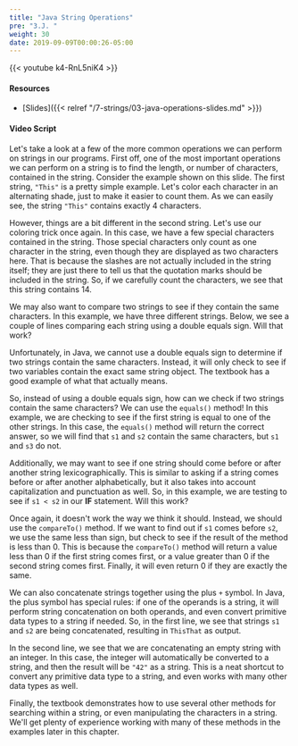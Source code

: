 ```yaml
---
title: "Java String Operations"
pre: "3.J. "
weight: 30
date: 2019-09-09T00:00:26-05:00
---
```


{{< youtube k4-RnL5niK4 >}}

#### Resources

* [Slides]({{< relref "/7-strings/03-java-operations-slides.md" >}})

#### Video Script

Let's take a look at a few of the more common operations we can perform on strings in our programs. First off, one of the most important operations we can perform on a string is to find the length, or number of characters, contained in the string. Consider the example shown on this slide. The first string, `"This"` is a pretty simple example. Let's color each character in an alternating shade, just to make it easier to count them. As we can easily see, the string `"This"` contains exactly 4 characters.

However, things are a bit different in the second string. Let's use our coloring trick once again. In this case, we have a few special characters contained in the string. Those special characters only count as one character in the string, even though they are displayed as two characters here. That is because the slashes are not actually included in the string itself; they are just there to tell us that the quotation marks should be included in the string. So, if we carefully count the characters, we see that this string contains 14.

We may also want to compare two strings to see if they contain the same characters. In this example, we have three different strings. Below, we see a couple of lines comparing each string using a double equals sign. Will that work?

Unfortunately, in Java, we cannot use a double equals sign to determine if two strings contain the same characters. Instead, it will only check to see if two variables contain the exact same string object. The textbook has a good example of what that actually means.

So, instead of using a double equals sign, how can we check if two strings contain the same characters? We can use the `equals()` method! In this example, we are checking to see if the first string is equal to one of the other strings. In this case, the `equals()` method will return the correct answer, so we will find that `s1` and `s2` contain the same characters, but `s1` and `s3` do not.

Additionally, we may want to see if one string should come before or after another string lexicographically. This is similar to asking if a string comes before or after another alphabetically, but it also takes into account capitalization and punctuation as well. So, in this example, we are testing to see if `s1 < s2` in our **IF** statement. Will this work?

Once again, it doesn't work the way we think it should. Instead, we should use the `compareTo()` method. If we want to find out if `s1` comes before `s2`, we use the same less than sign, but check to see if the result of the method is less than 0. This is because the `compareTo()` method will return a value less than 0 if the first string comes first, or a value greater than 0 if the second string comes first. Finally, it will even return 0 if they are exactly the same.

We can also concatenate strings together using the plus `+` symbol. In Java, the plus symbol has special rules: if one of the operands is a string, it will perform string concatenation on both operands, and even convert primitive data types to a string if needed. So, in the first line, we see that strings `s1` and `s2` are being concatenated, resulting in `ThisThat` as output.

In the second line, we see that we are concatenating an empty string with an integer. In this case, the integer will automatically be converted to a string, and then the result will be `"42"` as a string. This is a neat shortcut to convert any primitive data type to a string, and even works with many other data types as well.

Finally, the textbook demonstrates how to use several other methods for searching within a string, or even manipulating the characters in a string. We'll get plenty of experience working with many of these methods in the examples later in this chapter.
